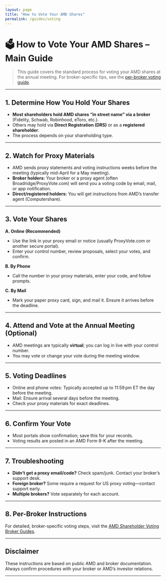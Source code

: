 ```yaml
---
layout: page
title: "How to Vote Your AMD Shares"
permalink: /guides/voting
---
```



# 🗳️ How to Vote Your AMD Shares – Main Guide

> This guide covers the standard process for voting your AMD shares at the annual meeting. For broker-specific tips, see the [per-broker voting guide](per-broker-voting.html).

---

## 1. Determine How You Hold Your Shares

* **Most shareholders hold AMD shares “in street name” via a broker** (Fidelity, Schwab, Robinhood, eToro, etc.).
* Others may hold via **Direct Registration (DRS)** or as a **registered shareholder**.
* The process depends on your shareholding type.

---

## 2. Watch for Proxy Materials

* AMD sends proxy statements and voting instructions weeks before the meeting (typically mid-April for a May meeting).
* **Broker holders:** Your broker or a proxy agent (often Broadridge/ProxyVote.com) will send you a voting code by email, mail, or app notification.
* **Direct/registered holders:** You will get instructions from AMD’s transfer agent (Computershare).

---

## 3. Vote Your Shares

**A. Online (Recommended)**

* Use the link in your proxy email or notice (usually ProxyVote.com or another secure portal).
* Enter your control number, review proposals, select your votes, and confirm.

**B. By Phone**

* Call the number in your proxy materials, enter your code, and follow prompts.

**C. By Mail**

* Mark your paper proxy card, sign, and mail it. Ensure it arrives before the deadline.

---

## 4. Attend and Vote at the Annual Meeting (Optional)

* AMD meetings are typically **virtual**; you can log in live with your control number.
* You may vote or change your vote during the meeting window.

---

## 5. Voting Deadlines

* Online and phone votes: Typically accepted up to 11:59 pm ET the day before the meeting.
* Mail: Ensure arrival several days before the meeting.
* Check your proxy materials for exact deadlines.

---

## 6. Confirm Your Vote

* Most portals show confirmation; save this for your records.
* Voting results are posted in an AMD Form 8-K after the meeting.

---

## 7. Troubleshooting

* **Didn’t get a proxy email/code?** Check spam/junk. Contact your broker’s support desk.
* **Foreign broker?** Some require a request for US proxy voting—contact support early.
* **Multiple brokers?** Vote separately for each account.

---

## 8. Per-Broker Instructions

For detailed, broker-specific voting steps, visit the [AMD Shareholder Voting Broker Guides](per-broker-voting.html).

---

## Disclaimer

These instructions are based on public AMD and broker documentation. Always confirm procedures with your broker or AMD’s investor relations.

---
